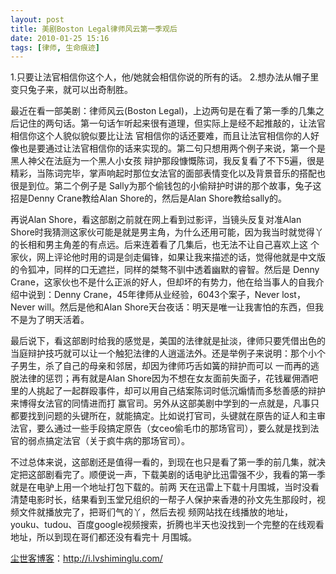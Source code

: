 ```yaml
---
layout: post
title: 美剧Boston Legal律师风云第一季观后
date: 2010-01-25 15:16
tags: [律师, 生命痕迹]
---
```

1.只要让法官相信你这个人，他/她就会相信你说的所有的话。
2.想办法从帽子里变只兔子来，就可以出奇制胜。

最近在看一部美剧：律师风云(Boston Legal)，上边两句是在看了第一季的几集之后记住的两句话。第一句话乍听起来很有道理，但实际上是经不起推敲的，让法官相信你这个人貌似貌似要比让法 官相信你的话还要难，而且让法官相信你的人好像也是要通过让法官相信你的话来实现的。第二句只想用两个例子来说，第一个是黑人神父在法庭为一个黑人小女孩 辩护那段慷慨陈词，我反复看了不下5遍，很是精彩，当陈词完毕，掌声响起时那位女法官的面部表情变化以及背景音乐的搭配也很是到位。第二个例子是 Sally为那个偷钱包的小偷辩护时讲的那个故事，兔子这招是Denny Crane教给Alan Shore的，然后是Alan Shore教给sally的。

再说Alan Shore，看这部剧之前就在网上看到过影评，当镜头反复对准Alan Shore时我猜测这家伙可能是就是男主角，为什么还用可能，因为我当时就觉得丫的长相和男主角差的有点远。后来连着看了几集后，也无法不让自己喜欢上这 个家伙，网上评论他时用的词是剑走偏锋，如果让我来描述的话，觉得他就是中文版的令狐冲，同样的口无遮拦，同样的桀骜不驯中透着幽默的睿智。然后是 Denny Crane，这家伙也不是什么正派的好人，但却坏的有势力，他在给当事人的自我介绍中说到：Denny Crane，45年律师从业经验，6043个案子，Never lost，Never will。然后是他和Alan Shore天台夜话：明天是唯一让我害怕的东西，但我不是为了明天活着。

最后说下，看这部剧时给我的感觉是，美国的法律就是扯淡，律师只要凭借出色的当庭辩护技巧就可以让一个触犯法律的人逍遥法外。还是举例子来说明：那个小个子男生，杀了自己的母亲和邻居，却因为律师巧舌如簧的辩护而可以 一而再的逃脱法律的惩罚；再有就是Alan Shore因为不想在女友面前失面子，花钱雇佣酒吧里的人挑起了一起群殴事件，却可以用自己结案陈词时低沉煽情而多愁善感的辩护来博得女法官的同情进而打 赢官司。另外从这部美剧中学到的一点就是，凡事只都要找到问题的头键所在，就能搞定。比如说打官司，头键就在原告的证人和主审法官，要么通过一些手段搞定原告（女ceo偷毛巾的那场官司），要么就是找到法官的弱点搞定法官（关于疯牛病的那场官司）。

不过总体来说，这部剧还是值得一看的，到现在也只是看了第一季的前几集，就决定把这部剧看完了。顺便说一声，下载美剧的话电驴比迅雷强不少，我看的第一季就是在电驴上用一个地址打包下载的。前两 天在迅雷上下载十月围城，当时没看清楚电影时长，结果看到玉堂兄组织的一帮子人保护来香港的孙文先生那段时，视频文件就播放完了，把哥们气的丫，然后去视 频网站找在线播放的地址，youku、tudou、百度google视频搜索，折腾也半天也没找到一个完整的在线观看地址，所以到现在哥们都还没有看完十 月围城。

<a href="http://i.lvshiminglu.com/">尘世客博客</a>：<a href="http://i.lvshiminglu.com/">http://i.lvshiminglu.com/</a>

